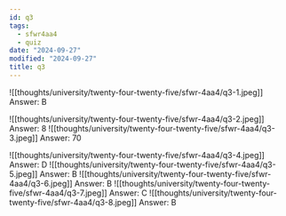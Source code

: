 ```yaml
---
id: q3
tags:
  - sfwr4aa4
  - quiz
date: "2024-09-27"
modified: "2024-09-27"
title: q3
---
```


![[thoughts/university/twenty-four-twenty-five/sfwr-4aa4/q3-1.jpeg]]
Answer: B

![[thoughts/university/twenty-four-twenty-five/sfwr-4aa4/q3-2.jpeg]]
Answer: 8
![[thoughts/university/twenty-four-twenty-five/sfwr-4aa4/q3-3.jpeg]]
Answer: 70

![[thoughts/university/twenty-four-twenty-five/sfwr-4aa4/q3-4.jpeg]]
Answer: D
![[thoughts/university/twenty-four-twenty-five/sfwr-4aa4/q3-5.jpeg]]
Answer: B
![[thoughts/university/twenty-four-twenty-five/sfwr-4aa4/q3-6.jpeg]]
Answer: B
![[thoughts/university/twenty-four-twenty-five/sfwr-4aa4/q3-7.jpeg]]
Answer: C
![[thoughts/university/twenty-four-twenty-five/sfwr-4aa4/q3-8.jpeg]]
Answer: B
